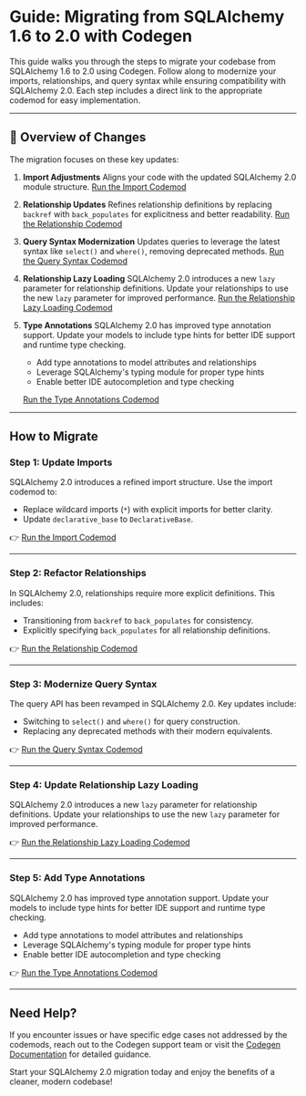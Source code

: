 # Guide: Migrating from SQLAlchemy 1.6 to 2.0 with Codegen

This guide walks you through the steps to migrate your codebase from SQLAlchemy 1.6 to 2.0 using Codegen. Follow along to modernize your imports, relationships, and query syntax while ensuring compatibility with SQLAlchemy 2.0. Each step includes a direct link to the appropriate codemod for easy implementation.

---

## 🎉 Overview of Changes

The migration focuses on these key updates:

1. **Import Adjustments**
   Aligns your code with the updated SQLAlchemy 2.0 module structure.
   [Run the Import Codemod](https://www.codegen.sh/search/6506?skillType=codemod)

2. **Relationship Updates**
   Refines relationship definitions by replacing `backref` with `back_populates` for explicitness and better readability.
   [Run the Relationship Codemod](https://www.codegen.sh/search/6510?skillType=codemod)

3. **Query Syntax Modernization**
   Updates queries to leverage the latest syntax like `select()` and `where()`, removing deprecated methods.
   [Run the Query Syntax Codemod](https://www.codegen.sh/search/6508?skillType=codemod)

4. **Relationship Lazy Loading**
   SQLAlchemy 2.0 introduces a new `lazy` parameter for relationship definitions. Update your relationships to use the new `lazy` parameter for improved performance.
   [Run the Relationship Lazy Loading Codemod](https://www.codegen.sh/search/6512?skillType=codemod)

5. **Type Annotations**
   SQLAlchemy 2.0 has improved type annotation support. Update your models to include type hints for better IDE support and runtime type checking.

   - Add type annotations to model attributes and relationships
   - Leverage SQLAlchemy's typing module for proper type hints
   - Enable better IDE autocompletion and type checking

   [Run the Type Annotations Codemod](https://www.codegen.sh/search/4645?skillType=codemod)

---

## How to Migrate

### Step 1: Update Imports

SQLAlchemy 2.0 introduces a refined import structure. Use the import codemod to:

- Replace wildcard imports (`*`) with explicit imports for better clarity.
- Update `declarative_base` to `DeclarativeBase`.

👉 [Run the Import Codemod](https://www.codegen.sh/search/6506?skillType=codemod)

---

### Step 2: Refactor Relationships

In SQLAlchemy 2.0, relationships require more explicit definitions. This includes:

- Transitioning from `backref` to `back_populates` for consistency.
- Explicitly specifying `back_populates` for all relationship definitions.

👉 [Run the Relationship Codemod](https://www.codegen.sh/search/6510?skillType=codemod)

---

### Step 3: Modernize Query Syntax

The query API has been revamped in SQLAlchemy 2.0. Key updates include:

- Switching to `select()` and `where()` for query construction.
- Replacing any deprecated methods with their modern equivalents.

👉 [Run the Query Syntax Codemod](https://www.codegen.sh/search/6508?skillType=codemod)

---

### Step 4: Update Relationship Lazy Loading

SQLAlchemy 2.0 introduces a new `lazy` parameter for relationship definitions. Update your relationships to use the new `lazy` parameter for improved performance.

👉 [Run the Relationship Lazy Loading Codemod](https://www.codegen.sh/search/6512?skillType=codemod)

---

### Step 5: Add Type Annotations
SQLAlchemy 2.0 has improved type annotation support. Update your models to include type hints for better IDE support and runtime type checking.

- Add type annotations to model attributes and relationships
- Leverage SQLAlchemy's typing module for proper type hints
- Enable better IDE autocompletion and type checking

👉 [Run the Type Annotations Codemod](https://www.codegen.sh/search/4645?skillType=codemod)

---

## Need Help?

If you encounter issues or have specific edge cases not addressed by the codemods, reach out to the Codegen support team or visit the [Codegen Documentation](https://www.codegen.sh/docs) for detailed guidance.

Start your SQLAlchemy 2.0 migration today and enjoy the benefits of a cleaner, modern codebase!
